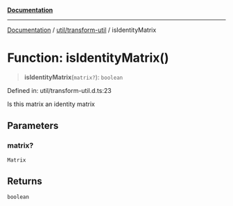 [**Documentation**](../../../index.md)

***

[Documentation](../../../index.md) / [util/transform-util](../index.md) / isIdentityMatrix

# Function: isIdentityMatrix()

> **isIdentityMatrix**(`matrix?`): `boolean`

Defined in: util/transform-util.d.ts:23

Is this matrix an identity matrix

## Parameters

### matrix?

`Matrix`

## Returns

`boolean`
